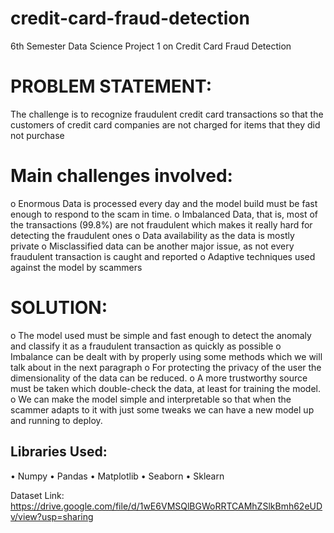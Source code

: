 # credit-card-fraud-detection
6th Semester Data Science Project 1 on Credit Card Fraud Detection

# PROBLEM STATEMENT:
The challenge is to recognize fraudulent credit card transactions so that the customers of credit card companies are not charged for items that they did not purchase

# Main challenges involved:
o	Enormous Data is processed every day and the model build must be fast enough to respond to the scam in time.
o	Imbalanced Data, that is, most of the transactions (99.8%) are not fraudulent which makes it really hard for detecting the fraudulent ones
o	Data availability as the data is mostly private
o	Misclassified data can be another major issue, as not every fraudulent transaction is caught and reported
o	Adaptive techniques used against the model by scammers

# SOLUTION:
o	The model used must be simple and fast enough to detect the anomaly and classify it as a fraudulent transaction as quickly as possible
o	Imbalance can be dealt with by properly using some methods which we will talk about in the next paragraph
o	For protecting the privacy of the user the dimensionality of the data can be reduced.
o	A more trustworthy source must be taken which double-check the data, at least for training the model.
o	We can make the model simple and interpretable so that when the scammer adapts to it with just some tweaks we can have a new model up and running to deploy.

## Libraries Used:
•	Numpy
•	Pandas
•	Matplotlib
•	Seaborn
•	Sklearn


Dataset Link: https://drive.google.com/file/d/1wE6VMSQlBGWoRRTCAMhZSlkBmh62eUDv/view?usp=sharing
